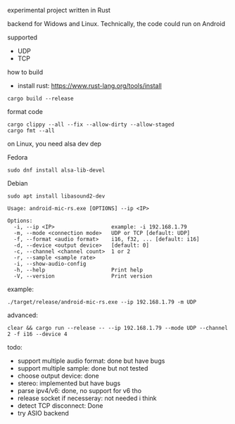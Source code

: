 experimental project written in Rust

backend for Widows and Linux.
Technically, the code could run on Android

supported
- UDP
- TCP

how to build

- install rust: https://www.rust-lang.org/tools/install

```shell
cargo build --release
```


format code
```shell
cargo clippy --all --fix --allow-dirty --allow-staged
cargo fmt --all
```

on Linux, you need alsa dev dep

Fedora
```shell
sudo dnf install alsa-lib-devel
```

Debian
```shell
sudo apt install libasound2-dev
```

```shell
Usage: android-mic-rs.exe [OPTIONS] --ip <IP>

Options:
  -i, --ip <IP>                  example: -i 192.168.1.79
  -m, --mode <connection mode>   UDP or TCP [default: UDP]
  -f, --format <audio format>    i16, f32, ... [default: i16]
  -d, --device <output device>   [default: 0]
  -c, --channel <channel count>  1 or 2
  -r, --sample <sample rate>     
  -i, --show-audio-config        
  -h, --help                     Print help
  -V, --version                  Print version
```

example:
```shell
./target/release/android-mic-rs.exe --ip 192.168.1.79 -m UDP
```


advanced:
```shell
clear && cargo run --release -- --ip 192.168.1.79 --mode UDP --channel 2 -f i16 --device 4
```

todo: 
- support multiple audio format: done but have bugs
- support multiple sample: done but not tested
- choose output device: done
- stereo: implemented but have bugs
- parse ipv4/v6: done, no support for v6 tho
- release socket if necesseray: not needed i think
- detect TCP disconnect: Done
- try ASIO backend